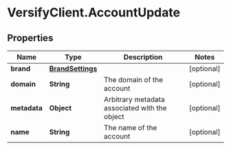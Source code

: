 # VersifyClient.AccountUpdate

## Properties

Name | Type | Description | Notes
------------ | ------------- | ------------- | -------------
**brand** | [**BrandSettings**](BrandSettings.md) |  | [optional] 
**domain** | **String** | The domain of the account | [optional] 
**metadata** | **Object** | Arbitrary metadata associated with the object | [optional] 
**name** | **String** | The name of the account | [optional] 


